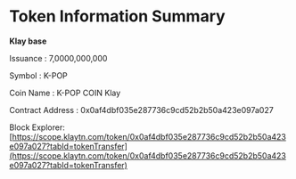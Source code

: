 # Token Information Summary

**Klay base**

Issuance : 7,0000,000,000

Symbol : K-POP

Coin Name : K-POP COIN Klay

Contract Address : 0x0af4dbf035e287736c9cd52b2b50a423e097a027

Block Explorer: [https://scope.klaytn.com/token/0x0af4dbf035e287736c9cd52b2b50a423e097a027?tabId=tokenTransfer](https://scope.klaytn.com/token/0x0af4dbf035e287736c9cd52b2b50a423e097a027?tabId=tokenTransfer)



<figure><img src="../../../../.gitbook/assets/(영)kpop 토큰 생태계.png" alt=""><figcaption></figcaption></figure>
